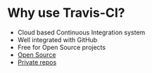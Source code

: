 # Why use Travis-CI?


* Cloud based Continuous Integration system
* Well integrated with GitHub
* Free for Open Source projects
* [Open Source](https://travis-ci.org/)
* [Private repos](https://travis-ci.com/)



